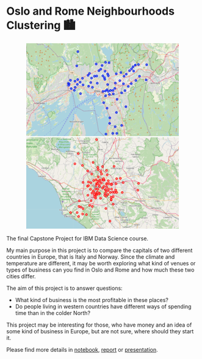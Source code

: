 # Oslo and Rome Neighbourhoods Clustering 🏙


<p align="center">
  <img src="https://github.com/weronikazak/South-North-Clustering/blob/master/examples/oslo_neigh.PNG" width=400>
  <img src="https://github.com/weronikazak/South-North-Clustering/blob/master/examples/rome_neigh.PNG" width=400>
</p>


The final Capstone Project for IBM Data Science course.

My main purpose in this project is to compare the capitals of two different countries in Europe, that is Italy and Norway. Since the climate and temperature are different, it may be worth exploring what kind of venues or types of business can you find in Oslo and Rome and how much these two cities differ.

The aim of this project is to answer questions:
- What kind of business is the most profitable in these places?
- Do people living in western countries have different ways of spending time than in the colder North?

This project may be interesting for those, who have money and an idea of some kind of business in Europe, but are not sure, where should they start it.


Please find more details in <a href="https://github.com/weronikazak/South-North-Clustering/blob/master/Comparison_of_Rome_and_Oslo.ipynb">notebook</a>,
<a href="https://github.com/weronikazak/South-North-Clustering/blob/master/Report.pdf">report</a> or 
<a href="https://github.com/weronikazak/South-North-Clustering/blob/master/Presentation.pdf">presentation</a>.
